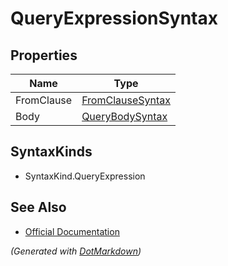 # QueryExpressionSyntax

## Properties

| Name       | Type                                    |
| ---------- | --------------------------------------- |
| FromClause | [FromClauseSyntax](FromClauseSyntax.md) |
| Body       | [QueryBodySyntax](QueryBodySyntax.md)   |

## SyntaxKinds

* SyntaxKind\.QueryExpression

## See Also

* [Official Documentation](https://docs.microsoft.com/en-us/dotnet/api/microsoft.codeanalysis.csharp.syntax.queryexpressionsyntax)


*\(Generated with [DotMarkdown](http://github.com/JosefPihrt/DotMarkdown)\)*